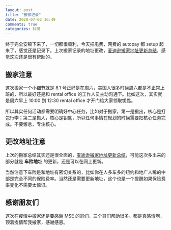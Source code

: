 ```yaml
---
layout: post
title: "搬家记录"
date: 2020-07-02 16:49
comments: true
categories: 科研
---
```


终于完全安顿下来了，一切都很顺利，今天把电费，网费的 autopay 都 setup 起来了，感觉还是记录下。上次搬家记录的地址更改，[麦迪逊搬家地址更新总结](https://iphyer.github.io/blog/2018/08/07/address/)，感觉这次还是很有帮助的。

<!--more-->

## 搬家注意

这次搬家一个小细节就是 8.1 号正好是在周六，美国人很多时候周六都是不正常上班的，所以最好还是和 rental office 的工作人员主动沟通下。比如这次，其实就是周六早上 10:00 到 12:30 rental office 才开门给大家领取钥匙。

所以其实任何活动都需要明确好中心任务，比如对于搬家，第一是搬出，核心是打包行李；第二是搬入，核心是钥匙，所以任何事情在规划的时候需要把核心任务完成。不要懈怠，专注核心。

## 更改地址注意

上次的搬家总结其实还是很全面的，[麦迪逊搬家地址更新总结](https://iphyer.github.io/blog/2018/08/07/address/)，可能这次多出来的部分就是 **车险地址** 的更新，还是可以在网上更新。

当然注意下车险是和地址有密切关系的，比如你在人多车多的纽约和地广人稀的中部是完全不同的保险费率。当然还是需要更新地址，这个也是一个提醒如果保险费率变化不需要太惊讶。

## 感谢朋友们

这次在疫情中搬家还是要感谢 MSE 的哥们，三个哥们帮助很多。都是真感情啊，顶着疫情帮我搬家，感谢感恩。